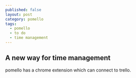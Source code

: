 ```yaml
---
published: false
layout: post
category: pomello
tags:
  - pomello
  - to do
  - time management
---
```

## A new way for time management 


pomello has a chrome extension which can connect to trello.



